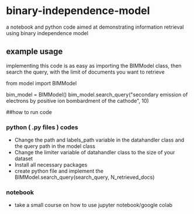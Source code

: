 # binary-independence-model
a notebook and python code aimed at demonstrating information retrieval using binary independence model
## example usage
implementing this code is as easy as importing the BIMModel class, then search the query, with the limit of documents you want to retrieve

from model import BIMModel

bim_model = BIMModel()
bim_model.search_query("secondary emission of electrons by positive ion bombardment of the cathode", 10)

##how to run code
### python ( .py files ) codes
* Change the path and labels_path variable  in the datahandler class and the query path in the model class
* Change the limiter variable of datahandler class to the size of your dataset
* Install all necessary packages
* create python file and implement the BIMModel.search_query(search_query, N_retrieved_docs)


### notebook
* take a small course on how to use jupyter notebook/google colab

